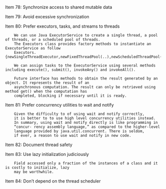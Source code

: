Item 78: Synchronize access to shared mutable data

Item 79: Avoid excessive synchronization

Item 80: Prefer executors, tasks, and streams to threads

        We can use Java ExecutorService to create a single thread, a pool of threads, or a scheduled pool of threads. 
        The Executors class provides factory methods to instantiate an ExecutorService as follow
        Executors.{newSingleThreadExecutor,newFixedThreadPool(..),newScheduledThreadPool(..)}

        We can assign tasks to the ExecutorService using several methods including execute(), submit(), invokeAny() and invokeAll().
        
        Future interface has methods to obtain the result generated by an object. It represents the result of an 
        asynchronous computation. The result can only be retrieved using method get() when the computation has 
        completed, blocking if necessary until it is ready.

Item 81: Prefer concurrency utilities to wait and notify
    
        Given the difficulty to of using wait and notify correctly, 
        it is better to to use high level concurrency utilities instead.
        In summary, using wait and notify directly is like programming in 
        “concur- rency assembly language,” as compared to the higher-level 
        language provided by java.util.concurrent. There is seldom, 
        if ever, a reason to use wait and notify in new code. 
            
Item 82: Document thread safety

Item 83: Use lazy initialization judiciously

        Field accessed only a fraction of the instances of a class and it is costly to initialize, lazy
        may be worthwhile.

Item 84: Don’t depend on the thread scheduler

